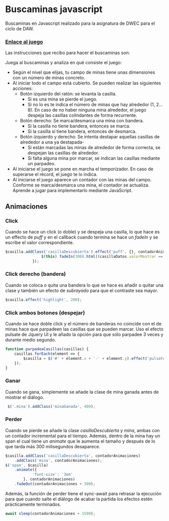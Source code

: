 # Buscaminas javascript

Buscaminas en Javascript realizado para la asignatura de DWEC para el ciclo de DAW.

### [Enlace al juego](https://rafasojo.github.io/Buscaminas-javascript/buscaminas.html)

Las instrucciones que recibo para hacer el buscaminas son:

Juega al buscaminas y analiza en qué consiste el juego:

* Según el nivel que elijas, tu campo de minas tiene unas dimensiones con un número de minas concreto. 
* Al iniciar todo el campo está cubierto. Se pueden realizar las siguientes acciones:
    * Botón izquierdo del ratón: se levanta la casilla. 
        * Si es una mina se pierde el juego. 
        * Si no lo es te indica el número de minas que hay alrededor (1, 2... 8). En caso de no haber ninguna mina alrededor, el juego despeja las casillas colindantes de forma recurrente.
    * Botón derecho: Se marca/desmarca una mina con bandera.
        * Si la casilla no tiene bandera, entonces se marca.
        * Si la casilla sí tiene bandera, entonces de desmarca.
    * Botón izquierdo y derecho: Se intenta destapar aquellas casillas de alrededor a una ya destapada-
        * Si están marcadas las minas de alrededor de forma correcta, se despejan las casillas de alrededor.
        * Si falta alguna mina por marcar, se indican las casillas mediante un parpadeo.
* Al iniciarse el juego se pone en marcha el temporizador. En caso de superarse el récord, el juego te lo indica.
* Al iniciarse el juego aparece un contador con las minas del campo. Conforme se marca/desmarca una mina, el contador se actualiza.
Aprende a jugar para implementarlo mediante JavaScript. 


## Animaciones

### Click
Cuando se hace un click (o doble) y se despeja una casilla, lo que hace es un effecto de *puff* y en el callback cuando termina se hace un *fadeIn* y se escribe el valor correspondiente.
```javascript
$casilla.addClass('casillaDescubierta').effect('puff', {}, contadorAnimaciones, function () {
                $(this).fadeIn(300).html((casillaDatos.valorMostrar == '0') ? '' : casillaDatos.valorMostrar);
            });
```

### Click derecho (bandera)
Cuando se coloca o quita una bandera lo que se hace es añadir o quitar una clase y también un efecto de *subrayado* para que el contraste sea mayor. 

```javascript
$casilla.effect('highlight', 200);
```

### Click ambos botones (despejar)
Cuando se hace doble click y el número de banderas no coincide con el de minas hace que parpadeen las casillas que se pueden marcar.
Uso el efecto pulsate de Jquery UI y le añado la opción para que sólo parpadee 3 veces y durante medio segundo.

```javascript
function parpadeaCasillas(casillas) {
    casillas.forEach(element => {
        $casilla = $('#' + element.x + '-' + element.y).effect('pulsate', {'times':3} ,500);
    });
}
```

### Ganar
Cuando se gana, simplemente se añade la clase de mina ganada antes de mostrar el diálogo.
```javascript
 $('.mina').addClass('minaGanada', 400);
```

### Perder
Cuando se pierde se añade la clase *casillaDescubierta* y *mina*, ambas con un contador incremental para el tiempo.
Además, dentro de la mina hay un span el cual tiene un *animate* que le aumenta el tamaño y después de lo que tarda más 300 milisegundos desaparece.
```javascript
$casilla.addClass('casillaDescubierta', contadorAnimaciones)
    .addClass('mina', contadorAnimaciones);
$('span', $casilla)
    .animate({
            'font-size': '3em'
        }, contadorAnimaciones)
    .fadeOut(contadorAnimaciones + 300);
```

Además, la función de perder tiene el sync-await para retrasar la ejecución para que cuando salte el diálogo de acabar la partida los efectos estén prácticamente terminados.

```javascript
await sleep(contadorAnimaciones + 1500);
```
